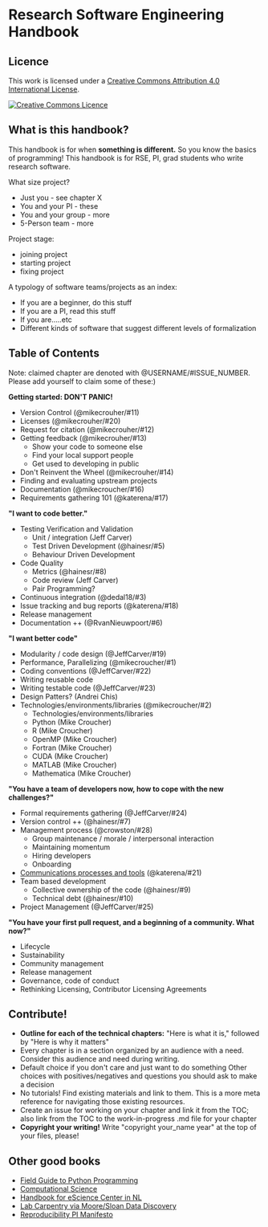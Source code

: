 # Research Software Engineering Handbook

## Licence

This work is licensed under a [Creative Commons Attribution 4.0 International License](http://creativecommons.org/licenses/by/4.0/).

[![Creative Commons Licence](https://i.creativecommons.org/l/by/4.0/88x31.png)](http://creativecommons.org/licenses/by/4.0/)

## What is this handbook?

This handbook is for when **something is different.** So you know the basics of programming! This handbook is for RSE, PI, grad students who write research software.

What size project?
* Just you - see chapter X
* You and your PI - these
* You and your group - more
* 5-Person team - more

Project stage: 
* joining project
* starting project
* fixing project

A typology of software teams/projects as an index:
* If you are a beginner, do this stuff
* If you are a PI, read this stuff
* If you are…..etc
* Different kinds of software that suggest different levels of formalization

## Table of Contents

Note: claimed chapter are denoted with @USERNAME/#ISSUE_NUMBER. Please add yourself to claim some of these:)

**Getting started: DON'T PANIC!**

* Version Control (@mikecrouher/#11) 
* Licenses (@mikecrouher/#20)
* Request for citation (@mikecrouher/#12)
* Getting feedback (@mikecrouher/#13)
  * Show your code to someone else
  * Find your local support people
  * Get used to developing in public
* Don't Reinvent the Wheel (@mikecrouher/#14)
 * Finding and evaluating upstream projects
* Documentation (@mikecroucher/#16)
* Requirements gathering 101 (@katerena/#17)

**"I want to code better."**

* Testing Verification and Validation
  * Unit / integration (Jeff Carver)
  * Test Driven Development (@hainesr/#5)
  * Behaviour Driven Development
* Code Quality
  * Metrics (@hainesr/#8)
  * Code review (Jeff Carver)
  * Pair Programming?
* Continuous integration (@dedal18/#3)
* Issue tracking and bug reports (@katerena/#18)
* Release management
* Documentation ++ (@RvanNieuwpoort/#6)

**"I want better code"**

* Modularity / code design (@JeffCarver/#19)
* Performance, Parallelizing (@mikecroucher/#1)
* Coding conventions (@JeffCarver/#22)
* Writing reusable code
* Writing testable code (@JeffCarver/#23)
* Design Patters? (Andrei Chis)
* Technologies/environments/libraries (@mikecroucher/#2)
  * Technologies/environments/libraries
  * Python  (Mike Croucher)
  * R 	 (Mike Croucher)
  * OpenMP (Mike Croucher)
  * Fortran  (Mike Croucher)
  * CUDA  (Mike Croucher)
  * MATLAB (Mike Croucher)
  * Mathematica (Mike Croucher)

**"You have a team of developers now, how to cope with the new challenges?"**
* Formal requirements gathering (@JeffCarver/#24)
* Version control ++ (@hainesr/#7)
* Management process (@crowston/#28)
  * Group maintenance / morale / interpersonal interaction 
  * Maintaining momentum
  * Hiring developers
  * Onboarding
* [Communications processes and tools](teams/4_communication.md) (@katerena/#21)
* Team based development
  * Collective ownership of the code (@hainesr/#9)
  * Technical debt (@hainesr/#10)
* Project Management (@JeffCarver/#25)

**"You have your first pull request, and a beginning of a community. What now?"**
* Lifecycle
* Sustainability
* Community management
* Release management
* Governance, code of conduct
* Rethinking Licensing, Contributor Licensing Agreements

## Contribute!

* **Outline for each of the technical chapters:** "Here is what it is," followed by "Here is why it matters"
* Every chapter is in a section organized by an audience with a need.  Consider this audience and need during writing.
* Default choice if you don't care and just want to do something
Other choices with positives/negatives and questions you should ask to make a decision
* No tutorials! Find existing materials and link to them. This is a more meta reference for navigating those existing resources.
* Create an issue for working on your chapter and link it from the TOC; also link from the TOC to the work-in-progress .md file for your chapter
* **Copyright your writing!** Write "copyright your_name year" at the top of your files, please!

## Other good books

* [Field Guide to Python Programming](http://physics.codes/)
* [Computational Science](https://www.amazon.com/Computation-Science-Konrad-Hinsen/dp/168174029X?ie=UTF8&*Version*=1&*entries*=0)
* [Handbook for eScience Center in NL](https://nlesc.gitbooks.io/guide/content/)
* [Lab Carpentry via Moore/Sloan Data Discovery](http://labcarpentry.org/en/latest/)
* [Reproducibility PI Manifesto](http://lorenabarba.com/gallery/reproducibility-pi-manifesto/)
